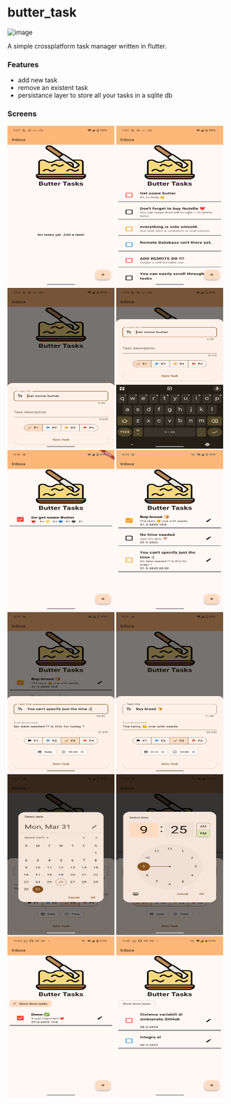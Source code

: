 # butter_task
<img src="https://github.com/user-attachments/assets/78b45a7f-32f2-4b38-b209-7afbaac3e594" alt="image" width="300" height="300">

A simple crossplatform task manager written in flutter.

### Features
- add new task
- remove an existent task
- persistance layer to store all your tasks in a sqlite db

### Screens
<img src="Screenshoots/butter_task1.png" alt="Empty inbox" width="240" height="360">
<img src="Screenshoots/butter_task2.png" alt="Inbox with tasks" width="240" height="360">
<img src="Screenshoots/butter_task3.png" alt="Task form dialog" width="240" height="360">
<img src="Screenshoots/butter_task4.png" alt="Task form dialog & keyboard" width="240" height="360">
<img src="Screenshoots/butter_task5.png" alt="Date Time" width="240" height="360">
<img src="Screenshoots/butter_task6.png" alt="Date Task" width="240" height="360">
<img src="Screenshoots/butter_task7.png" alt="Just Date" width="240" height="360">
<img src="Screenshoots/butter_task8.png" alt="Only Date Time" width="240" height="360">
<img src="Screenshoots/butter_task9.png" alt="Date picker" width="240" height="360">
<img src="Screenshoots/butter_task10.png" alt="Time picker" width="240" height="360">
<img src="Screenshoots/butter_task11.png" alt="Not done tasks" width="240" height="360">
<img src="Screenshoots/butter_task12.png" alt="Just done tasks" width="240" height="360">
